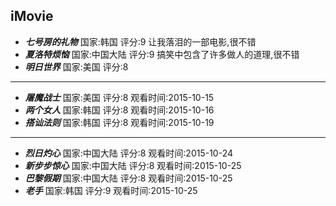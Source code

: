 iMovie
------
+ ***七号房的礼物*** 国家:韩国 评分:9 让我落泪的一部电影,很不错
+ ***夏洛特烦恼*** 国家:中国大陆 评分:9 搞笑中包含了许多做人的道理,很不错 
+ ***明日世界*** 国家:美国 评分:8

------

+ ***屠魔战士*** 国家:美国   评分:8   观看时间:2015-10-15
+ ***两个女人*** 国家:韩国   评分:8   观看时间:2015-10-16
+ ***搭讪法则*** 国家:韩国   评分:8   观看时间:2015-10-19

------

+ ***烈日灼心*** 国家:中国大陆   评分:8   观看时间:2015-10-24
+ ***新步步惊心*** 国家:中国大陆   评分:8   观看时间:2015-10-25
+ ***巴黎假期*** 国家:中国大陆   评分:8   观看时间:2015-10-25
+ ***老手*** 国家:韩国   评分:9   观看时间:2015-10-25

